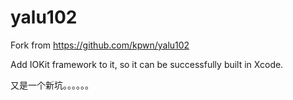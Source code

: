# yalu102

Fork from https://github.com/kpwn/yalu102

Add IOKit framework to it, so it can be successfully built in Xcode.

又是一个新坑。。。。。。
